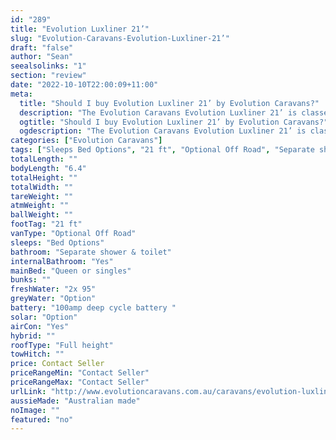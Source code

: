 ```yaml
---
id: "289"
title: "Evolution Luxliner 21’"
slug: "Evolution-Caravans-Evolution-Luxliner-21’"
draft: "false"
author: "Sean"
seealsolinks: "1"
section: "review"
date: "2022-10-10T22:00:09+11:00"
meta:
  title: "Should I buy Evolution Luxliner 21’ by Evolution Caravans?"
  description: "The Evolution Caravans Evolution Luxliner 21’ is classed as Optional Off Road, and sleeps Bed Options people. It is Australian made and comes in at 21 ft. It generally has Separate shower & toilet."
  ogtitle: "Should I buy Evolution Luxliner 21’ by Evolution Caravans?"
  ogdescription: "The Evolution Caravans Evolution Luxliner 21’ is classed as Optional Off Road, and sleeps Bed Options people. It is Australian made and comes in at 21 ft. It generally has Separate shower & toilet."
categories: ["Evolution Caravans"]
tags: ["Sleeps Bed Options", "21 ft", "Optional Off Road", "Separate shower & toilet", "Full height", "Price Unknown", "Australian made"]
totalLength: ""
bodyLength: "6.4"
totalHeight: ""
totalWidth: ""
tareWeight: ""
atmWeight: ""
ballWeight: ""
footTag: "21 ft"
vanType: "Optional Off Road"
sleeps: "Bed Options"
bathroom: "Separate shower & toilet"
internalBathroom: "Yes"
mainBed: "Queen or singles"
bunks: ""
freshWater: "2x 95"
greyWater: "Option"
battery: "100amp deep cycle battery "
solar: "Option"
airCon: "Yes"
hybrid: ""
roofType: "Full height"
towHitch: ""
price: Contact Seller
priceRangeMin: "Contact Seller"
priceRangeMax: "Contact Seller"
urlLink: "http://www.evolutioncaravans.com.au/caravans/evolution-luxliner-21%E2%80%99"
aussieMade: "Australian made"
noImage: ""
featured: "no"
---
```

